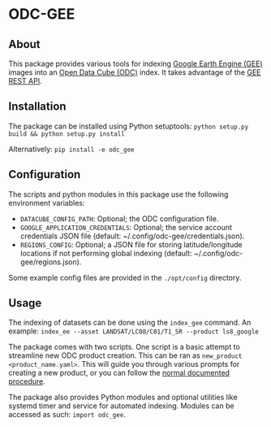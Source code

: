 # ODC-GEE

## About
This package provides various tools for indexing [Google Earth Engine
(GEE)](https://earthengine.google.com/)
images into an [Open Data Cube
(ODC)](https://datacube-core.readthedocs.io/en/latest/index.html) index.  It
takes advantage of the [GEE REST
API](https://developers.google.com/earth-engine/reference).

## Installation
The package can be installed using Python setuptools:
`python setup.py build && python setup.py install`

Alternatively:
`pip install -e odc_gee`

## Configuration
The scripts and python modules in this package use the following environment
variables:

* `DATACUBE_CONFIG_PATH`: Optional; the ODC configuration file.
* `GOOGLE_APPLICATION_CREDENTIALS`: Optional; the service account credentials
  JSON file (default: ~/.config/odc-gee/credentials.json).
* `REGIONS_CONFIG`: Optional; a JSON file for storing latitude/longitude
  locations if not performing global indexing (default:
~/.config/odc-gee/regions.json).

Some example config files are provided in the `./opt/config` directory.

## Usage
The indexing of datasets can be done using the `index_gee` command. An example:
`index_ee --asset LANDSAT/LC08/C01/T1_SR --product ls8_google`

The package comes with two scripts. One script is a basic attempt to streamline
new ODC product creation. This can be ran as `new_product <product_name.yaml>`.
This will guide you through various prompts for creating a new product, or you
can follow the [normal documented
procedure](https://datacube-core.readthedocs.io/en/latest/ops/product.html).

The package also provides Python modules and optional utilities like systemd
timer and service for automated indexing. Modules can be accessed as such:
`import odc_gee`.

